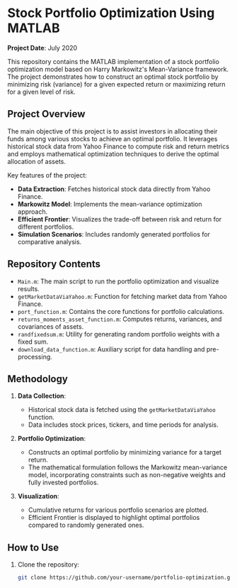 # Stock Portfolio Optimization Using MATLAB
**Project Date**: July 2020

This repository contains the MATLAB implementation of a stock portfolio optimization model based on Harry Markowitz's Mean-Variance framework. The project demonstrates how to construct an optimal stock portfolio by minimizing risk (variance) for a given expected return or maximizing return for a given level of risk.

## Project Overview

The main objective of this project is to assist investors in allocating their funds among various stocks to achieve an optimal portfolio. It leverages historical stock data from Yahoo Finance to compute risk and return metrics and employs mathematical optimization techniques to derive the optimal allocation of assets.

Key features of the project:
- **Data Extraction**: Fetches historical stock data directly from Yahoo Finance.
- **Markowitz Model**: Implements the mean-variance optimization approach.
- **Efficient Frontier**: Visualizes the trade-off between risk and return for different portfolios.
- **Simulation Scenarios**: Includes randomly generated portfolios for comparative analysis.

## Repository Contents

- `Main.m`: The main script to run the portfolio optimization and visualize results.
- `getMarketDataViaYahoo.m`: Function for fetching market data from Yahoo Finance.
- `port_function.m`: Contains the core functions for portfolio calculations.
- `returns_moments_asset_function.m`: Computes returns, variances, and covariances of assets.
- `randfixedsum.m`: Utility for generating random portfolio weights with a fixed sum.
- `download_data_function.m`: Auxiliary script for data handling and pre-processing.

## Methodology

1. **Data Collection**: 
   - Historical stock data is fetched using the `getMarketDataViaYahoo` function.
   - Data includes stock prices, tickers, and time periods for analysis.

2. **Portfolio Optimization**:
   - Constructs an optimal portfolio by minimizing variance for a target return.
   - The mathematical formulation follows the Markowitz mean-variance model, incorporating constraints such as non-negative weights and fully invested portfolios.

3. **Visualization**:
   - Cumulative returns for various portfolio scenarios are plotted.
   - Efficient Frontier is displayed to highlight optimal portfolios compared to randomly generated ones.

## How to Use

1. Clone the repository:
   ```bash
   git clone https://github.com/your-username/portfolio-optimization.git
   